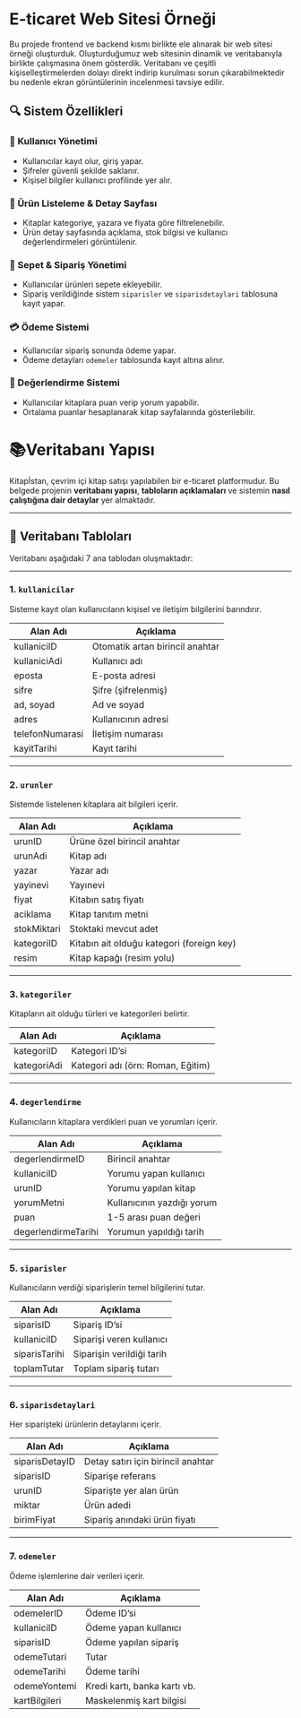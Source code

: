 # E-ticaret Web Sitesi Örneği
Bu projede frontend ve backend kısmı birlikte ele alınarak bir web sitesi örneği oluşturduk. Oluşturduğumuz web sitesinin dinamik ve veritabanıyla birlikte çalışmasına önem gösterdik. Veritabanı ve çeşitli kişiselleştirmelerden dolayı direkt indirip kurulması sorun çıkarabilmektedir bu nedenle ekran görüntülerinin incelenmesi tavsiye edilir.

## 🔍 Sistem Özellikleri

### 🔐 Kullanıcı Yönetimi
- Kullanıcılar kayıt olur, giriş yapar.
- Şifreler güvenli şekilde saklanır.
- Kişisel bilgiler kullanıcı profilinde yer alır.

### 📖 Ürün Listeleme & Detay Sayfası
- Kitaplar kategoriye, yazara ve fiyata göre filtrelenebilir.
- Ürün detay sayfasında açıklama, stok bilgisi ve kullanıcı değerlendirmeleri görüntülenir.

### 🛒 Sepet & Sipariş Yönetimi
- Kullanıcılar ürünleri sepete ekleyebilir.
- Sipariş verildiğinde sistem `siparisler` ve `siparisdetaylari` tablosuna kayıt yapar.

### 💳 Ödeme Sistemi
- Kullanıcılar sipariş sonunda ödeme yapar.
- Ödeme detayları `odemeler` tablosunda kayıt altına alınır.

### 🌟 Değerlendirme Sistemi
- Kullanıcılar kitaplara puan verip yorum yapabilir.
- Ortalama puanlar hesaplanarak kitap sayfalarında gösterilebilir.

# 📚Veritabanı Yapısı

Kitapİstan, çevrim içi kitap satışı yapılabilen bir e-ticaret platformudur. Bu belgede projenin **veritabanı yapısı**, **tabloların açıklamaları** ve sistemin **nasıl çalıştığına dair detaylar** yer almaktadır.

---

## 🧩 Veritabanı Tabloları

Veritabanı aşağıdaki 7 ana tablodan oluşmaktadır:

---

### 1. `kullanicilar`

Sisteme kayıt olan kullanıcıların kişisel ve iletişim bilgilerini barındırır.

| Alan Adı           | Açıklama                        |
|--------------------|---------------------------------|
| kullaniciID        | Otomatik artan birincil anahtar |
| kullaniciAdi       | Kullanıcı adı                   |
| eposta             | E-posta adresi                  |
| sifre              | Şifre (şifrelenmiş)             |
| ad, soyad          | Ad ve soyad                     |
| adres              | Kullanıcının adresi             |
| telefonNumarasi    | İletişim numarası               |
| kayitTarihi        | Kayıt tarihi                    |

---

### 2. `urunler`

Sistemde listelenen kitaplara ait bilgileri içerir.

| Alan Adı           | Açıklama                                |
|--------------------|------------------------------------------|
| urunID             | Ürüne özel birincil anahtar              |
| urunAdi            | Kitap adı                                |
| yazar              | Yazar adı                                |
| yayinevi           | Yayınevi                                 |
| fiyat              | Kitabın satış fiyatı                     |
| aciklama           | Kitap tanıtım metni                      |
| stokMiktari        | Stoktaki mevcut adet                     |
| kategoriID         | Kitabın ait olduğu kategori (foreign key)|
| resim              | Kitap kapağı (resim yolu)                |

---

### 3. `kategoriler`

Kitapların ait olduğu türleri ve kategorileri belirtir.

| Alan Adı     | Açıklama             |
|--------------|----------------------|
| kategoriID   | Kategori ID’si       |
| kategoriAdi  | Kategori adı (örn: Roman, Eğitim) |

---

### 4. `degerlendirme`

Kullanıcıların kitaplara verdikleri puan ve yorumları içerir.

| Alan Adı           | Açıklama                                  |
|--------------------|--------------------------------------------|
| degerlendirmeID    | Birincil anahtar                          |
| kullaniciID        | Yorumu yapan kullanıcı                    |
| urunID             | Yorumu yapılan kitap                      |
| yorumMetni         | Kullanıcının yazdığı yorum                |
| puan               | 1-5 arası puan değeri                     |
| degerlendirmeTarihi| Yorumun yapıldığı tarih                   |

---

### 5. `siparisler`

Kullanıcıların verdiği siparişlerin temel bilgilerini tutar.

| Alan Adı      | Açıklama                          |
|---------------|-----------------------------------|
| siparisID     | Sipariş ID’si                     |
| kullaniciID   | Siparişi veren kullanıcı          |
| siparisTarihi | Siparişin verildiği tarih         |
| toplamTutar   | Toplam sipariş tutarı             |

---

### 6. `siparisdetaylari`

Her siparişteki ürünlerin detaylarını içerir.

| Alan Adı      | Açıklama                             |
|---------------|--------------------------------------|
| siparisDetayID| Detay satırı için birincil anahtar   |
| siparisID     | Siparişe referans                    |
| urunID        | Siparişte yer alan ürün              |
| miktar        | Ürün adedi                           |
| birimFiyat    | Sipariş anındaki ürün fiyatı         |

---

### 7. `odemeler`

Ödeme işlemlerine dair verileri içerir.

| Alan Adı      | Açıklama                          |
|---------------|-----------------------------------|
| odemelerID    | Ödeme ID’si                       |
| kullaniciID   | Ödeme yapan kullanıcı             |
| siparisID     | Ödeme yapılan sipariş             |
| odemeTutari   | Tutar                             |
| odemeTarihi   | Ödeme tarihi                      |
| odemeYontemi  | Kredi kartı, banka kartı vb.      |
| kartBilgileri | Maskelenmiş kart bilgisi          |
